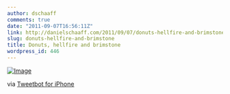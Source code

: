 ```yaml
---
author: dschaaff
comments: true
date: "2011-09-07T16:56:11Z"
link: http://danielschaaff.com/2011/09/07/donuts-hellfire-and-brimstone/
slug: donuts-hellfire-and-brimstone
title: Donuts, hellfire and brimstone
wordpress_id: 446
---
```


[![Image](http://posterous.com/getfile/files.posterous.com/danielschaaff/DetxFyjoflywspAojoDuiCrsJwyIJmxGEjIEskxlvABejJEFeyqItAkiernA/image.jpg.scaled500.jpg)](http://posterous.com/getfile/files.posterous.com/danielschaaff/DetxFyjoflywspAojoDuiCrsJwyIJmxGEjIEskxlvABejJEFeyqItAkiernA/image.jpg.scaled1000.jpg)

  

via [Tweetbot for iPhone](http://tapbots.com/tweetbot)
